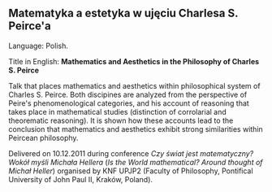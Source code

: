 ## Matematyka a estetyka w ujęciu Charlesa S. Peirce'a

Language: Polish.

Title in English: **Mathematics and Aesthetics in the Philosophy of Charles S. Peirce**

Talk that places mathematics and aesthetics within philosophical system of Charles S. Peirce. Both discipines are analyzed from the perspective of Peire's phenomenological categories, and his account of reasoning that takes place in mathematical studies (distinction of corrolarial and theorematic reasoning). It is shown how these accounts lead to the conclusion that mathematics and aesthetics exhibit strong similarities within Peircean philosophy.

Delivered on 10.12.2011 during conference *Czy świat jest matematyczny? Wokół myśli Michała Hellera* (*Is the World mathematical? Around thought of Michał Heller*) organised by KNF UPJP2 (Faculty of Philosophy, Pontifical University of John Paul II, Kraków, Poland).